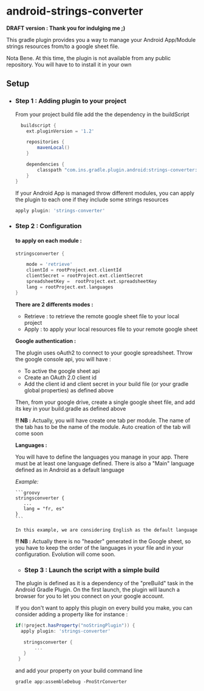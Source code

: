 # android-strings-converter

**DRAFT version : Thank you for indulging me ;)**

This gradle plugin provides you a way to manage your Android App/Module strings resources from/to a google sheet file. 

Nota Bene. At this time, the plugin is not available from any public repository. You will have to to install it in your own 

## Setup
* ### Step 1 : Adding plugin to your project

  From your project build file add the the dependency in the buildScript
  
  ```groovy
    buildscript {
      ext.pluginVersion = '1.2'

      repositories {
          mavenLocal()
      }

      dependencies {
          classpath "com.ins.gradle.plugin.android:strings-converter:$pluginVersion"
      }
  }
  ```
 
  If your Android App is managed throw different modules, you can apply the plugin to each one if they include some strings resources 
 
   ```groovy
   apply plugin: 'strings-converter'
   ```
 * ### Step 2 : Configuration
 
    ####  to apply on each module :
    
    ```groovy
    stringsconverter {
    
        mode = 'retrieve'
        clientId = rootProject.ext.clientId
        clientSecret = rootProject.ext.clientSecret
        spreadsheetKey =  rootProject.ext.spreadsheetKey
        lang = rootProject.ext.languages
    }
    ```
    
    **There are 2 differents modes :**
    
      * Retrieve : to retrieve the remote google sheet file to your local project
      * Apply    : to apply your local resources file to your remote google sheet
      
    **Google authentication :**
    
    The plugin uses oAuth2 to connect to your google spreadsheet.
      Throw the google console api, you will have :
      * To active the google sheet api
      * Create an OAuth 2.0 client id
      * Add the client id and client secret in your build file (or your gradle global properties) as defined above
    
    Then, from your google drive, create a single google sheet file, and add its key in your build.gradle as defined above 
       
    **!! NB  :** Actually, you will have create one tab per module. The name of the tab has to be the name of the module. Auto creation of the tab will come soon
    
    
    **Languages :**
    
    You will have to define the languages you manage in your app. There must be at least one language defined.
    There is also a "Main" language defined as in Android as a default language
    
    *Example:*
    
       ```groovy
       stringsconverter {
          ...
          lang = "fr, es"
       }
       ```
       
       In this example, we are considering English as the default language
       
     **!! NB  :** Actually there is no "header" generated in the Google sheet, so you have to keep the order of the languages in your file and in your configuration. Evolution will come soon.

     * ### Step 3 : Launch the script with a simple build
     
     The plugin is defined as it is a dependency of the "preBuild" task in the Android Gradle Plugin. On the first launch, the plugin will launch a browser for you to let you connect on your google account.
     
     If you don't want to apply this plugin on every build you make, you can consider adding a property like for instance : 
     
     ```groovy
     if(!project.hasProperty("noStringPlugin")) {
       apply plugin: 'strings-converter'

        stringsconverter {
            ...
        }
      }
      ```
      
      and add your property on your build command line
      
      ```
      gradle app:assembleDebug -PnoStrConverter
    
